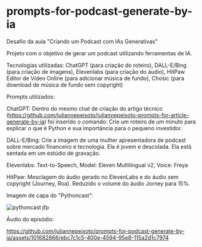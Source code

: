 # prompts-for-podcast-generate-by-ia
Desafio da aula "Criando um Podcast com IAs Generativas"

Projeto com o objetivo de gerar um podcast utilizando ferramentas de IA.

Tecnologias utilizadas: ChatGPT (para criação do roteiro), DALL-E/Bing (para criação de imagens), Elevenlabs (para criação do áudio), HitPaw Editor de Vídeo Online (para adicionar música de fundo), Chosic (para download de música de fundo sem copyright)

Prompts utilizados:

ChatGPT:
Dentro do mesmo chat de criação do artigo técnico (https://github.com/juliannepeixoto/juliannepeixoto-prompts-for-article-generate-by-ia) foi inserido o comando: Crie um roteiro de um minuto para explicar o que é Python e sua importância para o pequeno investidor.

DALL-E/Bing:
Crie a imagem de uma mulher apresentadora de podcast sobre mercado financeiro e tecnologia. Ela é jovem e descolada. Ela está sentada em um estúdio de gravação.

Elevenlabs: Text-to-Speech, Model: Eleven Multilingual v2, Voice: Freya

HitPaw: Mesclagem do áudio gerado no ElevenLabs e do áudio sem copyright (Journey, Roa). Reduzido o volume do áudio Jorney para 15%.

Imagem de capa do "Pythoncast":

![pythoncast jfp](https://github.com/juliannepeixoto/prompts-for-podcast-generate-by-ia/assets/101682866/fa9bfc42-2f3e-46f5-b4fb-67ebe0cf0bda)

Áudio do episódio:

https://github.com/juliannepeixoto/prompts-for-podcast-generate-by-ia/assets/101682866/ebc7c1c5-400e-4594-95e8-115a2d1c7974

